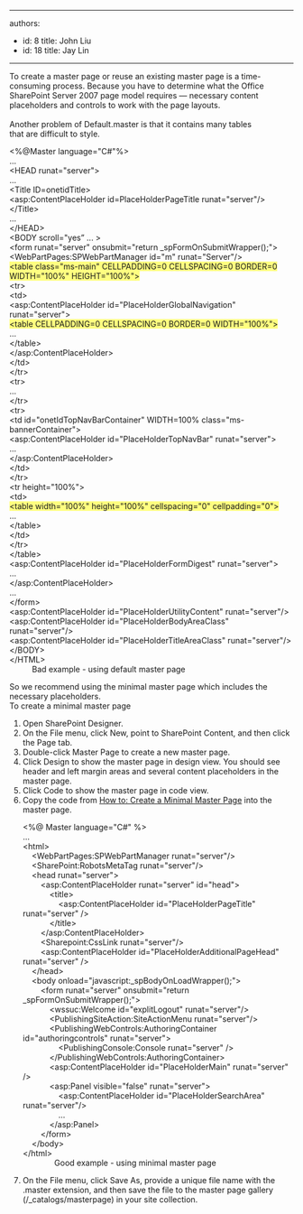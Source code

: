 

---
authors:
  - id: 8
    title: John Liu
  - id: 18
    title: Jay Lin
---




<span class='intro'> To create a master page or reuse an existing master page&#160;is a time-consuming process.&#160;Because you have to determine what the Office SharePoint Server 2007 page model requires — necessary content placeholders and controls to work with the page layouts.<br>
<br>
Another problem of&#160;Default.master is that it contains many tables that&#160;are&#160;difficult to style.
 </span>


  <dl class="badCode">
    <dt>&lt;%@Master language=&quot;C#&quot;%&gt;<br>
    ...<br>
    &lt;HEAD runat=&quot;server&quot;&gt;<br>
    ...<br>
    &lt;Title ID=onetidTitle&gt;<br>
    &lt;asp&#58;ContentPlaceHolder id=PlaceHolderPageTitle runat=&quot;server&quot;/&gt;<br>
    &lt;/Title&gt;<br>
    ...<br>
    &lt;/HEAD&gt;<br>
    &lt;BODY scroll=&quot;yes” ... &gt;<br>
    &lt;form runat=&quot;server&quot; onsubmit=&quot;return _spFormOnSubmitWrapper();&quot;&gt;<br>
    &lt;WebPartPages&#58;SPWebPartManager id=&quot;m&quot; runat=&quot;Server&quot;/&gt;<br>
    <font style="background-color&#58;#ffff80;">&lt;table class=&quot;ms-main&quot; CELLPADDING=0 CELLSPACING=0 BORDER=0 WIDTH=&quot;100%&quot; HEIGHT=&quot;100%&quot;&gt;</font><br>
    &lt;tr&gt;<br>
    &lt;td&gt;<br>
    &lt;asp&#58;ContentPlaceHolder id=&quot;PlaceHolderGlobalNavigation&quot; runat=&quot;server&quot;&gt;<br>
    <font style="background-color&#58;#ffff80;">&lt;table CELLPADDING=0 CELLSPACING=0 BORDER=0 WIDTH=&quot;100%&quot;&gt;</font><br>
    ...<br>
    &lt;/table&gt;<br>
    &lt;/asp&#58;ContentPlaceHolder&gt;<br>
    &lt;/td&gt;<br>
    &lt;/tr&gt;<br>
    &lt;tr&gt;<br>
    ...<br>
    &lt;/tr&gt;<br>
    &lt;tr&gt;<br>
    &lt;td id=&quot;onetIdTopNavBarContainer&quot; WIDTH=100% class=&quot;ms-bannerContainer&quot;&gt;<br>
    &lt;asp&#58;ContentPlaceHolder id=&quot;PlaceHolderTopNavBar&quot; runat=&quot;server&quot;&gt;<br>
    ...<br>
    &lt;/asp&#58;ContentPlaceHolder&gt;<br>
    &lt;/td&gt;<br>
    &lt;/tr&gt;<br>
    &lt;tr height=&quot;100%&quot;&gt;<br>
    &lt;td&gt;<br>
    <font style="background-color&#58;#ffff80;">&lt;table width=&quot;100%&quot; height=&quot;100%&quot; cellspacing=&quot;0&quot; cellpadding=&quot;0&quot;&gt;</font><br>
    ...<br>
    &lt;/table&gt;<br>
    &lt;/td&gt;<br>
    &lt;/tr&gt;<br>
    &lt;/table&gt;<br>
    &lt;asp&#58;ContentPlaceHolder id=&quot;PlaceHolderFormDigest&quot; runat=&quot;server&quot;&gt;<br>
    ...<br>
    &lt;/asp&#58;ContentPlaceHolder&gt;<br>
    ...<br>
    &lt;/form&gt;<br>
    &lt;asp&#58;ContentPlaceHolder id=&quot;PlaceHolderUtilityContent&quot; runat=&quot;server&quot;/&gt;<br>
    &lt;asp&#58;ContentPlaceHolder id=&quot;PlaceHolderBodyAreaClass&quot; runat=&quot;server&quot;/&gt;<br>
    &lt;asp&#58;ContentPlaceHolder id=&quot;PlaceHolderTitleAreaClass&quot; runat=&quot;server&quot;/&gt;<br>
    &lt;/BODY&gt;<br>
    &lt;/HTML&gt; </dt>
    <dd>Bad example - using default master page </dd>
</dl>
<p>So we recommend using the minimal master page which includes the necessary placeholders.<br>
To create a minimal master page</p>
<ol>
    <li>Open SharePoint Designer. </li>
    <li>On the File menu, click New, point to SharePoint Content, and then click the Page tab. </li>
    <li>Double-click Master Page to create a new master page. </li>
    <li>Click Design to show the master page in design view. You should see header and left margin areas and several content placeholders in the master page. </li>
    <li>Click Code to show the master page in code view. </li>
    <li>Copy the code from <a href="http&#58;//msdn.microsoft.com/en-us/library/aa660698.aspx">How to&#58; Create a Minimal Master Page</a>&#160;into the master page.
    <dl class="goodCode">
        <dt>&lt;%@ Master language=&quot;C#&quot; %&gt;<br>
        ...<br>
        &lt;html&gt;<br>
        &#160;&#160;&#160; &lt;WebPartPages&#58;SPWebPartManager runat=&quot;server&quot;/&gt;<br>
        &#160;&#160;&#160; &lt;SharePoint&#58;RobotsMetaTag runat=&quot;server&quot;/&gt;<br>
        &#160;&#160;&#160; &lt;head runat=&quot;server&quot;&gt;<br>
        &#160;&#160;&#160;&#160;&#160;&#160;&#160; &lt;asp&#58;ContentPlaceHolder runat=&quot;server&quot; id=&quot;head&quot;&gt;<br>
        &#160;&#160;&#160;&#160;&#160;&#160;&#160;&#160;&#160;&#160;&#160; &lt;title&gt;<br>
        &#160;&#160;&#160;&#160;&#160;&#160;&#160;&#160;&#160;&#160;&#160;&#160;&#160;&#160;&#160; &lt;asp&#58;ContentPlaceHolder id=&quot;PlaceHolderPageTitle&quot; runat=&quot;server&quot; /&gt;<br>
        &#160;&#160;&#160;&#160;&#160;&#160;&#160;&#160;&#160;&#160;&#160; &lt;/title&gt;<br>
        &#160;&#160;&#160;&#160;&#160;&#160;&#160; &lt;/asp&#58;ContentPlaceHolder&gt;<br>
        &#160;&#160;&#160;&#160;&#160;&#160;&#160; &lt;Sharepoint&#58;CssLink runat=&quot;server&quot;/&gt;<br>
        &#160;&#160;&#160;&#160;&#160;&#160;&#160; &lt;asp&#58;ContentPlaceHolder id=&quot;PlaceHolderAdditionalPageHead&quot; runat=&quot;server&quot; /&gt;<br>
        &#160;&#160;&#160; &lt;/head&gt;<br>
        &#160;&#160;&#160; &lt;body onload=&quot;javascript&#58;_spBodyOnLoadWrapper();&quot;&gt;<br>
        &#160;&#160;&#160;&#160;&#160;&#160;&#160; &lt;form runat=&quot;server&quot; onsubmit=&quot;return _spFormOnSubmitWrapper();&quot;&gt;<br>
        &#160;&#160;&#160;&#160;&#160;&#160;&#160;&#160;&#160;&#160;&#160; &lt;wssuc&#58;Welcome id=&quot;explitLogout&quot; runat=&quot;server&quot;/&gt;<br>
        &#160;&#160;&#160;&#160;&#160;&#160;&#160;&#160;&#160;&#160;&#160; &lt;PublishingSiteAction&#58;SiteActionMenu runat=&quot;server&quot;/&gt; <br>
        &#160;&#160;&#160;&#160;&#160;&#160;&#160;&#160;&#160;&#160;&#160; &lt;PublishingWebControls&#58;AuthoringContainer id=&quot;authoringcontrols&quot; runat=&quot;server&quot;&gt;<br>
        &#160;&#160;&#160;&#160;&#160;&#160;&#160;&#160;&#160;&#160;&#160;&#160;&#160;&#160;&#160; &lt;PublishingConsole&#58;Console runat=&quot;server&quot; /&gt;<br>
        &#160;&#160;&#160;&#160;&#160;&#160;&#160;&#160;&#160;&#160;&#160; &lt;/PublishingWebControls&#58;AuthoringContainer&gt;<br>
        &#160;&#160;&#160;&#160;&#160;&#160;&#160;&#160;&#160;&#160;&#160; &lt;asp&#58;ContentPlaceHolder id=&quot;PlaceHolderMain&quot; runat=&quot;server&quot; /&gt;<br>
        &#160;&#160;&#160;&#160;&#160;&#160;&#160;&#160;&#160;&#160;&#160; &lt;asp&#58;Panel visible=&quot;false&quot; runat=&quot;server&quot;&gt;<br>
        &#160;&#160;&#160; &#160;&#160;&#160;&#160;&#160;&#160;&#160;&#160;&#160;&#160;&#160; &lt;asp&#58;ContentPlaceHolder id=&quot;PlaceHolderSearchArea&quot; runat=&quot;server&quot;/&gt;<br>
        &#160;&#160;&#160;&#160;&#160;&#160;&#160; &#160;&#160;&#160;&#160;&#160;&#160;&#160; ...<br>
        &#160;&#160;&#160;&#160;&#160;&#160;&#160;&#160;&#160;&#160;&#160;&#160;&lt;/asp&#58;Panel&gt;<br>
        &#160;&#160;&#160;&#160;&#160;&#160;&#160; &lt;/form&gt;<br>
        &#160;&#160;&#160; &lt;/body&gt;<br>
        &lt;/html&gt; </dt>
        <dd>&#160;&#160;&#160; Good example - using minimal master page </dd>
    </dl>
    </li>
    <li>On the File menu, click Save As, provide a unique file name with the .master extension, and then save the file to the master page gallery (/_catalogs/masterpage) in your site collection. </li>
</ol>



